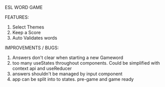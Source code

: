 ESL WORD GAME


FEATURES:
1. Select Themes
2. Keep a Score
3. Auto Validates words

IMPROVEMENTS / BUGS:
1. Answers don't clear when starting a new Gameword 
2. too many useStates throughout components. Could be simplified with context api and useReducer
3. answers shouldn't be managed by input component
4. app can be split into to states. pre-game  and  game ready
